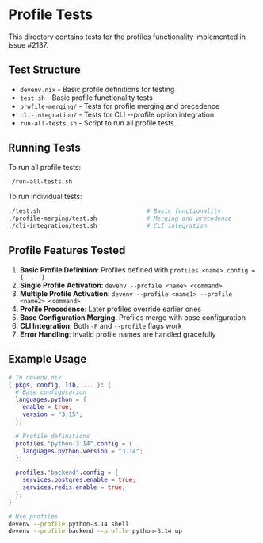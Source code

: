 # Profile Tests

This directory contains tests for the profiles functionality implemented in issue #2137.

## Test Structure

- `devenv.nix` - Basic profile definitions for testing
- `test.sh` - Basic profile functionality tests  
- `profile-merging/` - Tests for profile merging and precedence
- `cli-integration/` - Tests for CLI --profile option integration
- `run-all-tests.sh` - Script to run all profile tests

## Running Tests

To run all profile tests:
```bash
./run-all-tests.sh
```

To run individual tests:
```bash
./test.sh                              # Basic functionality
./profile-merging/test.sh              # Merging and precedence  
./cli-integration/test.sh              # CLI integration
```

## Profile Features Tested

1. **Basic Profile Definition**: Profiles defined with `profiles.<name>.config = { ... }`
2. **Single Profile Activation**: `devenv --profile <name> <command>`
3. **Multiple Profile Activation**: `devenv --profile <name1> --profile <name2> <command>`
4. **Profile Precedence**: Later profiles override earlier ones
5. **Base Configuration Merging**: Profiles merge with base configuration
6. **CLI Integration**: Both `-P` and `--profile` flags work
7. **Error Handling**: Invalid profile names are handled gracefully

## Example Usage

```nix
# In devenv.nix
{ pkgs, config, lib, ... }: {
  # Base configuration
  languages.python = {
    enable = true;
    version = "3.15";
  };

  # Profile definitions
  profiles."python-3.14".config = {
    languages.python.version = "3.14";
  };

  profiles."backend".config = {
    services.postgres.enable = true;
    services.redis.enable = true;
  };
}
```

```bash
# Use profiles
devenv --profile python-3.14 shell
devenv --profile backend --profile python-3.14 up
```